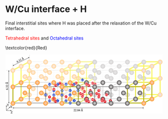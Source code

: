 # W/Cu interface + H

Final interstitial sites where H was placed after the relaxation of the W/Cu interface.

<span style="color:red">Tetrahedral sites</span> and <span style="color:blue">Octahedral sites</span>

\textcolor{red}{Red}


![Figure_08](https://github.com/YosvanySS/interface/blob/main/images/Figure_08.png)
